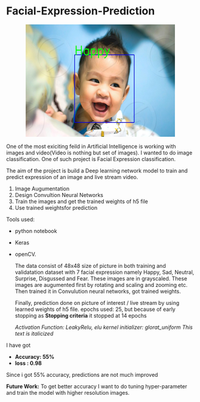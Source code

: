 # Facial-Expression-Prediction
<p align="center">
<img src = "output/image2.jpg" width = 400 height=300>
</p>


      
   
   One of the most exiciting feild in Artificial Intelligence is working with images and video(Video is nothing but set of images). I wanted to do image classification. One of such project is Facial Expression classification.
   
The aim of the project is build a Deep learning network model to train and predict expression of an image and live stream video.

1. Image Augumentation
2. Design Convultion Neural Networks
3. Train the images and get the trained weights of h5 file
4. Use trained weightsfor prediction

Tools used:
* python notebook
* Keras 
* openCV.
  
  The data consist of 48x48 size of picture in both training and validatation dataset with 7 facial expression namely Happy, Sad, Neutral, Surprise, Disgussed and Fear. These images are in grayscaled. These images are augumented first by rotating and scaling and zooming etc. Then trained it in Convulution neural networks, got trained weights. 
    
    Finally, prediction done on picture of interest / live stream by using learned weights of h5 file. 
  epochs used: 25, but because of early stopping as **Stopping criteria** it stopped at 14 epochs
  
  *Activation Function: LeakyRelu, elu*
  *kernel initializer: glorat_uniform*
  *This text is italicized*
 
 I have got
  * **Accuracy: 55%**
  * **loss    : 0.98**
  
  Since i got 55% accuracy, predictions are not much improved
  
  
  **Future Work:** 
  To get better accuracy I want to do tuning hyper-parameter and train the model with higher resolution images.

  
  
       
       
        
       
           

      
